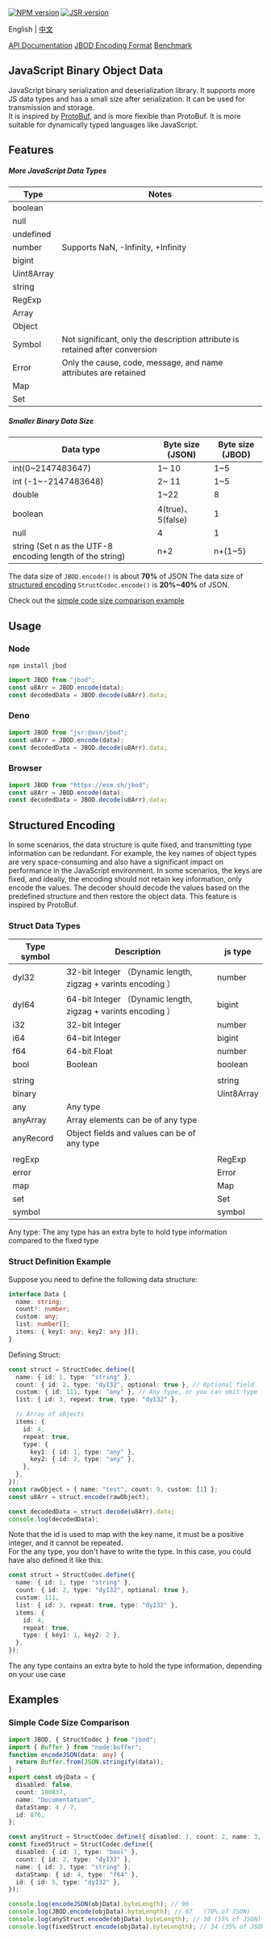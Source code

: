 [![NPM version][npm]][npm-url]
[![JSR version][jsr]][jsr-url]

[npm]: https://img.shields.io/npm/v/jbod.svg
[npm-url]: https://npmjs.com/package/jbod
[jsr]: https://jsr.io/badges/@asn/jbod
[jsr-url]: https://jsr.io/@asn/jbod
[root]: https://github.com/mian/blob

English | [中文](https://github.com/asnowc/jbod/blob/main/README.ZH.md)

[API Documentation](https://jsr.io/@asn/jbod/doc)
[JBOD Encoding Format](./docs/jbod.md)
[Benchmark](./docs/benchmark.zh.md)

## JavaScript Binary Object Data

JavaScript binary serialization and deserialization library. It supports more JS data types and has a small size after serialization. It can be used for transmission and storage.\
It is inspired by [ProtoBuf](https://protobuf.dev/), and is more flexible than ProtoBuf. It is more suitable for dynamically typed languages like JavaScript.

## Features

##### More JavaScript Data Types

| Type       | Notes                                                                        |
| ---------- | ---------------------------------------------------------------------------- |
| boolean    |                                                                              |
| null       |                                                                              |
| undefined  |                                                                              |
| number     | Supports NaN, -Infinity, +Infinity                                           |
| bigint     |                                                                              |
| Uint8Array |                                                                              |
| string     |                                                                              |
| RegExp     |                                                                              |
| Array      |                                                                              |
| Object     |                                                                              |
| Symbol     | Not significant, only the description attribute is retained after conversion |
| Error      | Only the cause, code, message, and name attributes are retained              |
| Map        |                                                                              |
| Set        |                                                                              |

##### Smaller Binary Data Size

| Data type                                                 | Byte size (JSON)  | Byte size (JBOD) |
| --------------------------------------------------------- | ----------------- | ---------------- |
| int(0~2147483647)                                         | 1~ 10             | 1~5              |
| int (-1~-2147483648)                                      | 2~ 11             | 1~5              |
| double                                                    | 1~22              | 8                |
| boolean                                                   | 4(true)、5(false) | 1                |
| null                                                      | 4                 | 1                |
| string (Set n as the UTF-8 encoding length of the string) | n+2               | n+(1~5)          |

The data size of `JBOD.encode()` is about **70%** of JSON
The data size of [structured encoding](#structured-encoding) `StructCodec.encode()` is **20%~40%** of JSON.

Check out the [simple code size comparison example](#simple-code-size-comparison)

## Usage

### Node

`npm install jbod`

```ts
import JBOD from "jbod";
const u8Arr = JBOD.encode(data);
const decodedData = JBOD.decode(u8Arr).data;
```

### Deno

```ts
import JBOD from "jsr:@asn/jbod";
const u8Arr = JBOD.encode(data);
const decodedData = JBOD.decode(u8Arr).data;
```

### Browser

```ts
import JBOD from "https://esm.sh/jbod";
const u8Arr = JBOD.encode(data);
const decodedData = JBOD.decode(u8Arr).data;
```

## Structured Encoding

In some scenarios, the data structure is quite fixed, and transmitting type information can be redundant. For example, the key names of object types are very space-consuming and also have a significant impact on performance in the JavaScript environment. In some scenarios, the keys are fixed, and ideally, the encoding should not retain key information, only encode the values. The decoder should decode the values based on the predefined structure and then restore the object data. This feature is inspired by ProtoBuf.

### Struct Data Types

| Type symbol | Description                                                   | js type    |
| ----------- | ------------------------------------------------------------- | ---------- |
| dyI32       | 32-bit Integer （Dynamic length, zigzag + varints encoding ） | number     |
| dyI64       | 64-bit Integer （Dynamic length, zigzag + varints encoding ） | bigint     |
| i32         | 32-bit Integer                                                | number     |
| i64         | 64-bit Integer                                                | bigint     |
| f64         | 64-bit Float                                                  | number     |
| bool        | Boolean                                                       | boolean    |
|             |                                                               |            |
| string      |                                                               | string     |
| binary      |                                                               | Uint8Array |
| any         | Any type                                                      |            |
| anyArray    | Array elements can be of any type                             |            |
| anyRecord   | Object fields and values can be of any type                   |            |
|             |                                                               |            |
| regExp      |                                                               | RegExp     |
| error       |                                                               | Error      |
| map         |                                                               | Map        |
| set         |                                                               | Set        |
| symbol      |                                                               | symbol     |

Any type: The any type has an extra byte to hold type information compared to the fixed type

### Struct Definition Example

Suppose you need to define the following data structure:

```ts
interface Data {
  name: string;
  count?: number;
  custom: any;
  list: number[];
  items: { key1: any; key2: any }[];
}
```

Defining Struct:

```ts
const struct = StructCodec.define({
  name: { id: 1, type: "string" },
  count: { id: 2, type: "dyI32", optional: true }, // Optional field
  custom: { id: 111, type: "any" }, // Any type, or you can omit type
  list: { id: 3, repeat: true, type: "dyI32" },

  // Array of objects
  items: {
    id: 4,
    repeat: true,
    type: {
      key1: { id: 1, type: "any" },
      key2: { id: 2, type: "any" },
    },
  },
});
const rawObject = { name: "test", count: 9, custom: [1] };
const u8Arr = struct.encode(rawObject);

const decodedData = struct.decode(u8Arr).data;
console.log(decodedData);
```

Note that the id is used to map with the key name, it must be a positive integer, and it cannot be repeated.\
For the any type, you don't have to write the type. In this case, you could have also defined it like this:

```ts
const struct = StructCodec.define({
  name: { id: 1, type: "string" },
  count: { id: 2, type: "dyI32", optional: true },
  custom: 111,
  list: { id: 3, repeat: true, type: "dyI32" },
  items: {
    id: 4,
    repeat: true,
    type: { key1: 1, key2: 2 },
  },
});
```

The any type contains an extra byte to hold the type information, depending on your use case

## Examples

### Simple Code Size Comparison

```ts
import JBOD, { StructCodec } from "jbod";
import { Buffer } from "node:buffer";
function encodeJSON(data: any) {
  return Buffer.from(JSON.stringify(data));
}
export const objData = {
  disabled: false,
  count: 100837,
  name: "Documentation",
  dataStamp: 4 / 7,
  id: 876,
};

const anyStruct = StructCodec.define({ disabled: 1, count: 2, name: 3, dataStamp: 4, id: 5 });
const fixedStruct = StructCodec.define({
  disabled: { id: 1, type: "bool" },
  count: { id: 2, type: "dyI32" },
  name: { id: 3, type: "string" },
  dataStamp: { id: 4, type: "f64" },
  id: { id: 5, type: "dyI32" },
});

console.log(encodeJSON(objData).byteLength); // 96
console.log(JBOD.encode(objData).byteLength); // 67   (70% of JSON)
console.log(anyStruct.encode(objData).byteLength); // 38 (55% of JSON)
console.log(fixedStruct.encode(objData).byteLength); // 34 (35% of JSON)
```
